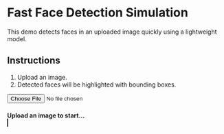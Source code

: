 # Fast Face Detection Simulation

This demo detects faces in an uploaded image quickly using a lightweight model.

## Instructions
1. Upload an image.
2. Detected faces will be highlighted with bounding boxes.

<input type="file" id="imageUpload" accept="image/*" style="margin-bottom: 10px;">
<div id="output" style="margin-top: 10px; font-weight: bold;">Upload an image to start...</div>
<canvas id="canvas" style="border: 1px solid black; margin-top: 10px;"></canvas>

<script src="https://cdn.jsdelivr.net/npm/face-api.js"></script>
<script>
  async function loadModels() {
    const MODEL_URL = "https://cdn.jsdelivr.net/npm/face-api.js/models";
    await faceapi.nets.tinyFaceDetector.loadFromUri(MODEL_URL); // Load lightweight model
    console.log("Model loaded!");
  }

  async function handleImage(event) {
    const file = event.target.files[0];
    const output = document.getElementById("output");
    const canvas = document.getElementById("canvas");

    if (!file) {
      output.textContent = "No file selected.";
      return;
    }

    // Clear canvas and output
    canvas.getContext("2d").clearRect(0, 0, canvas.width, canvas.height);
    output.textContent = "Processing...";

    const img = await faceapi.bufferToImage(file);
    canvas.width = img.width;
    canvas.height = img.height;
    const ctx = canvas.getContext("2d");
    ctx.drawImage(img, 0, 0);

    const detections = await faceapi.detectAllFaces(img, new faceapi.TinyFaceDetectorOptions());

    if (detections.length === 0) {
      output.textContent = "No faces detected.";
      return;
    }

    detections.forEach((detection) => {
      const { x, y, width, height } = detection.box;
      ctx.strokeStyle = "blue";
      ctx.lineWidth = 2;
      ctx.strokeRect(x, y, width, height);
    });

    output.textContent = `Detected ${detections.length} face(s).`;
  }

  document.getElementById("imageUpload").addEventListener("change", handleImage);
  loadModels();
</script>

